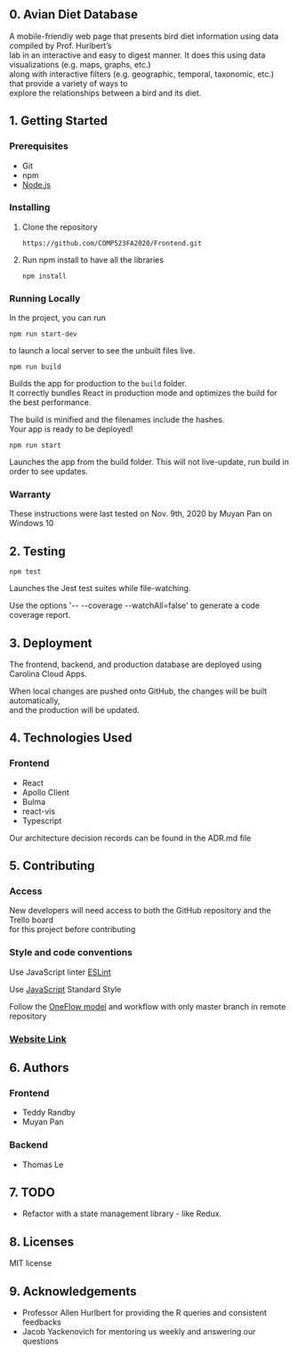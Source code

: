 ## 0. Avian Diet Database

A mobile-friendly web page that presents bird diet information using  data compiled by Prof. Hurlbert’s <br />lab in an interactive and easy to digest manner. It does this using data visualizations (e.g. maps, graphs, etc.)<br /> along with interactive filters (e.g. geographic, temporal, taxonomic, etc.) that provide a variety of ways to <br />explore the relationships between a bird and its diet.

## 1. Getting Started
### Prerequisites
- Git
- npm
- [Node.js](https://nodejs.org/en/)

### Installing
1. Clone the repository
    
    `https://github.com/COMP523FA2020/Frontend.git`

2. Run npm install to have all the libraries

    `npm install`

### Running Locally
In the project, you can run 

`npm run start-dev`

to launch a local server to see the unbuilt files live.

`npm run build`

Builds the app for production to the `build` folder.<br />
It correctly bundles React in production mode and optimizes the build for the best performance.

The build is minified and the filenames include the hashes.<br />
Your app is ready to be deployed!

`npm run start`

Launches the app from the build folder. This will not live-update, run build in order to see updates.



### Warranty
These instructions were last tested on Nov. 9th, 2020 by Muyan Pan on Windows 10

## 2. Testing 
`npm test`

Launches the Jest test suites while file-watching.<br />

Use the options '-- --coverage --watchAll=false' to generate a code coverage report.

## 3. Deployment

The frontend, backend, and production database are deployed using Carolina Cloud Apps. 

When local changes are pushed onto GitHub, the changes will be built automatically,<br /> and the production will be updated. 


## 4. Technologies Used

### Frontend
- React
- Apollo Client
- Bulma 
- react-vis
- Typescript

Our architecture decision records can be found in the ADR.md file


## 5. Contributing
### Access
New developers will need access to both the GitHub repository and the Trello board <br />for this project before contributing
### Style and code conventions
Use JavaScript linter [ESLint](https://eslint.org/)

Use [JavaScript](https://standardjs.com/) Standard Style

Follow the [OneFlow model](https://www.endoflineblog.com/oneflow-a-git-branching-model-and-workflow) and workflow with only master branch in remote repository

### [Website Link](https://comp523fa2020.github.io/Overview/)

## 6. Authors

### Frontend
- Teddy Randby
- Muyan Pan

### Backend
- Thomas Le

## 7. TODO
- Refactor with a state management library - like Redux. 

## 8. Licenses

MIT license



## 9. Acknowledgements

- Professor Allen Hurlbert for providing the R queries and consistent feedbacks
- Jacob Yackenovich for mentoring us weekly and answering our questions
 
